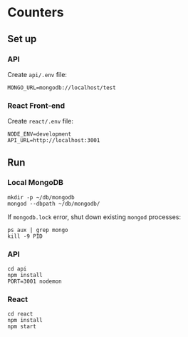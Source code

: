 # Counters

## Set up

### API

Create `api/.env` file:
```
MONGO_URL=mongodb://localhost/test
```

### React Front-end

Create `react/.env` file:
```
NODE_ENV=development
API_URL=http://localhost:3001
```

## Run

### Local MongoDB

```
mkdir -p ~/db/mongodb
mongod --dbpath ~/db/mongodb/
```

If `mongodb.lock` error, shut down existing `mongod` processes:
```
ps aux | grep mongo
kill -9 PID
```

### API

```
cd api
npm install
PORT=3001 nodemon
```

### React

```
cd react
npm install
npm start
```